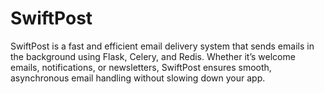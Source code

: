 # SwiftPost
SwiftPost is a fast and efficient email delivery system that sends emails in the background using Flask, Celery, and Redis. Whether it’s welcome emails, notifications, or newsletters, SwiftPost ensures smooth, asynchronous email handling without slowing down your app.
